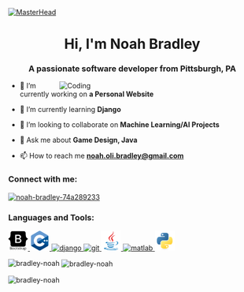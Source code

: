 [![MasterHead](https://repository-images.githubusercontent.com/588181932/e36ec678-7984-4cdd-8e4c-a3932772ff8e)]()

<h1 align="center">Hi, I'm Noah Bradley</h1>
<h3 align="center">A passionate software developer from Pittsburgh, PA</h3>

<img align="right" alt="Coding" width="400" src="https://media3.giphy.com/media/qgQUggAC3Pfv687qPC/giphy.gif?cid=6c09b952201d4c41ff6accfbb125486942af43f68d768d26&ep=v1_internal_gifs_gifId&rid=giphy.gif&ct=g">

- 🔭 I’m currently working on **a Personal Website**

- 🌱 I’m currently learning **Django**

- 👯 I’m looking to collaborate on **Machine Learning/AI Projects**

- 💬 Ask me about **Game Design, Java**

- 📫 How to reach me **noah.oli.bradley@gmail.com**

<h3 align="left">Connect with me:</h3>
<p align="left">
<a href="https://linkedin.com/in/noah-bradley-74a289233" target="blank"><img align="center" src="https://raw.githubusercontent.com/rahuldkjain/github-profile-readme-generator/master/src/images/icons/Social/linked-in-alt.svg" alt="noah-bradley-74a289233" height="30" width="40" /></a>
</p>

<h3 align="left">Languages and Tools:</h3>
<p align="left"> <a href="https://getbootstrap.com" target="_blank" rel="noreferrer"> <img src="https://raw.githubusercontent.com/devicons/devicon/master/icons/bootstrap/bootstrap-plain-wordmark.svg" alt="bootstrap" width="40" height="40"/> </a> <a href="https://www.w3schools.com/cpp/" target="_blank" rel="noreferrer"> <img src="https://raw.githubusercontent.com/devicons/devicon/master/icons/cplusplus/cplusplus-original.svg" alt="cplusplus" width="40" height="40"/> </a> <a href="https://www.djangoproject.com/" target="_blank" rel="noreferrer"> <img src="https://cdn.worldvectorlogo.com/logos/django.svg" alt="django" width="40" height="40"/> </a> <a href="https://git-scm.com/" target="_blank" rel="noreferrer"> <img src="https://www.vectorlogo.zone/logos/git-scm/git-scm-icon.svg" alt="git" width="40" height="40"/> </a> <a href="https://www.java.com" target="_blank" rel="noreferrer"> <img src="https://raw.githubusercontent.com/devicons/devicon/master/icons/java/java-original.svg" alt="java" width="40" height="40"/> </a> <a href="https://www.mathworks.com/" target="_blank" rel="noreferrer"> <img src="https://upload.wikimedia.org/wikipedia/commons/2/21/Matlab_Logo.png" alt="matlab" width="40" height="40"/> </a> <a href="https://www.python.org" target="_blank" rel="noreferrer"> <img src="https://raw.githubusercontent.com/devicons/devicon/master/icons/python/python-original.svg" alt="python" width="40" height="40"/> </a> </p>

<p><img align="left" src="https://github-readme-stats.vercel.app/api/top-langs?username=bradley-noah&show_icons=true&locale=en&layout=compact" alt="bradley-noah" /></p>

<p>&nbsp;<img align="center" src="https://github-readme-stats.vercel.app/api?username=bradley-noah&show_icons=true&locale=en" alt="bradley-noah" /></p>

<p><img align="center" src="https://github-readme-streak-stats.herokuapp.com/?user=bradley-noah&" alt="bradley-noah" /></p>
